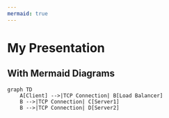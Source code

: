 ```yaml
---
mermaid: true
---
```


<script type="module">
  import mermaid from 'https://cdn.jsdelivr.net/npm/mermaid@10/dist/mermaid.esm.min.mjs';
  mermaid.initialize({ startOnLoad: true });
</script>

# My Presentation

## With Mermaid Diagrams

```mermaid
graph TD
    A[Client] -->|TCP Connection| B[Load Balancer]
    B -->|TCP Connection| C[Server1]
    B -->|TCP Connection| D[Server2]
```
